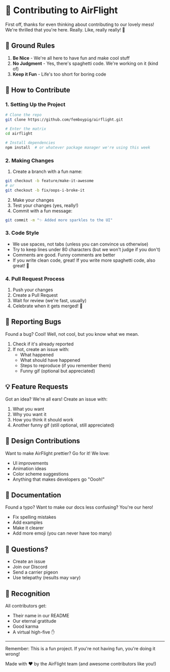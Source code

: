 # 🤝 Contributing to AirFlight

First off, thanks for even thinking about contributing to our lovely mess! We're thrilled that you're here. Really. Like, really really! 🎉

## 🎯 Ground Rules

1. **Be Nice** - We're all here to have fun and make cool stuff
2. **No Judgment** - Yes, there's spaghetti code. We're working on it (kind of)
3. **Keep it Fun** - Life's too short for boring code

## 🚀 How to Contribute

### 1. Setting Up the Project

```bash
# Clone the repo
git clone https://github.com/femboypig/airflight.git

# Enter the matrix
cd airflight

# Install dependencies
npm install  # or whatever package manager we're using this week
```

### 2. Making Changes

1. Create a branch with a fun name:
```bash
git checkout -b feature/make-it-awesome
# or
git checkout -b fix/oops-i-broke-it
```

2. Make your changes
3. Test your changes (yes, really!)
4. Commit with a fun message:
```bash
git commit -m "✨ Added more sparkles to the UI"
```

### 3. Code Style

- We use spaces, not tabs (unless you can convince us otherwise)
- Try to keep lines under 80 characters (but we won't judge if you don't)
- Comments are good. Funny comments are better
- If you write clean code, great! If you write more spaghetti code, also great! 🍝

### 4. Pull Request Process

1. Push your changes
2. Create a Pull Request
3. Wait for review (we're fast, usually)
4. Celebrate when it gets merged! 🎉

## 🐛 Reporting Bugs

Found a bug? Cool! Well, not cool, but you know what we mean.

1. Check if it's already reported
2. If not, create an issue with:
   - What happened
   - What should have happened
   - Steps to reproduce (if you remember them)
   - Funny gif (optional but appreciated)

## 💡 Feature Requests

Got an idea? We're all ears! Create an issue with:

1. What you want
2. Why you want it
3. How you think it should work
4. Another funny gif (still optional, still appreciated)

## 🎨 Design Contributions

Want to make AirFlight prettier? Go for it! We love:

- UI improvements
- Animation ideas
- Color scheme suggestions
- Anything that makes developers go "Oooh!"

## 📝 Documentation

Found a typo? Want to make our docs less confusing? You're our hero! 

- Fix spelling mistakes
- Add examples
- Make it clearer
- Add more emoji (you can never have too many)

## 🤔 Questions?

- Create an issue
- Join our Discord
- Send a carrier pigeon
- Use telepathy (results may vary)

## 🎉 Recognition

All contributors get:
- Their name in our README
- Our eternal gratitude
- Good karma
- A virtual high-five ✋

---

Remember: This is a fun project. If you're not having fun, you're doing it wrong! 

Made with ❤️ by the AirFlight team (and awesome contributors like you!) 
